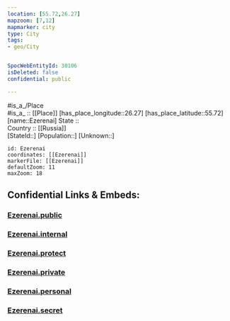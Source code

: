 ```yaml
---
location: [55.72,26.27] 
mapzoom: [7,12] 
mapmarker: city 
type: City
tags:
- geo/City


SpocWebEntityId: 30106
isDeleted: false
confidential: public

---
```

#is_a_/Place  
#is_a_ :: [[Place]] 
[has_place_longitude::26.27] 
[has_place_latitude::55.72] 
[name::Ezerenai] 
State ::  
Country :: [[Russia]]  
[StateId::] 
[Population::] 
[Unknown::] 


```leaflet
id: Ezerenai
coordinates: [[Ezerenai]] 
markerFile: [[Ezerenai]] 
defaultZoom: 11 
maxZoom: 18
```


## Confidential Links & Embeds: 

### [Ezerenai.public](/_public/\Earth\Continent\Europe\Europe~North\Lithuania\Counties~Lithuania\Utenos\CityEzerenai.public.md) 

### [Ezerenai.internal](/_internal/\Earth\Continent\Europe\Europe~North\Lithuania\Counties~Lithuania\Utenos\CityEzerenai.internal.md) 

### [Ezerenai.protect](/_protect/\Earth\Continent\Europe\Europe~North\Lithuania\Counties~Lithuania\Utenos\CityEzerenai.protect.md) 

### [Ezerenai.private](/_private/\Earth\Continent\Europe\Europe~North\Lithuania\Counties~Lithuania\Utenos\CityEzerenai.private.md) 

### [Ezerenai.personal](/_personal/\Earth\Continent\Europe\Europe~North\Lithuania\Counties~Lithuania\Utenos\CityEzerenai.personal.md) 

### [Ezerenai.secret](/_secret/\Earth\Continent\Europe\Europe~North\Lithuania\Counties~Lithuania\Utenos\CityEzerenai.secret.md)

